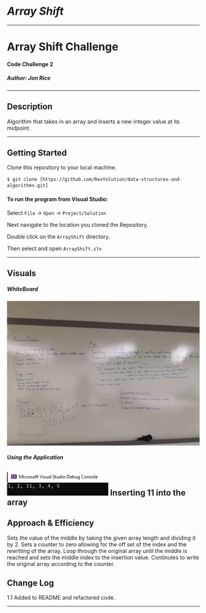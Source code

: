 # ***Array Shift***
------------------------------

# Array Shift Challenge
#### Code Challenge 2
##### *Author: Jon Rice*

------------------------------

## Description
Algorithm that takes in an array and inserts a new integer value at its midpoint. 

------------------------------

## Getting Started
Clone this repository to your local machine.
```
$ git clone [https://github.com/RevYolution/data-structures-and-algorithms.git]
```
#### To run the program from Visual Studio:
Select ```File``` -> ```Open``` -> ```Project/Solution```

Next navigate to the location you cloned the Repository.

Double click on the ```ArrayShift``` directory.

Then select and open ```ArrayShift.sln```

------------------------------

## Visuals


##### WhiteBoard
![ArrayShift Whiteboard](https://github.com/RevYolution/data-structures-and-algorithms/blob/master/assets/ArrayShift%20Whiteboard.jpg)
##### Using the Application
![ArrayShift output](https://github.com/RevYolution/data-structures-and-algorithms/blob/master/assets/ArrayShift%20output.PNG)
Inserting 11 into the array
------------------------------
## Approach & Efficiency
Sets the value of the middle by taking the given array length and dividing it by 2. Sets a counter to zero allowing for the off set of the index and the rewrtting of the array. Loop through the original array until the middle is reached and sets the middle index to the insertion value. Continutes to write the original array according to the counter. 
## Change Log
1.1 Added to README and refactored code.

------------------------------

